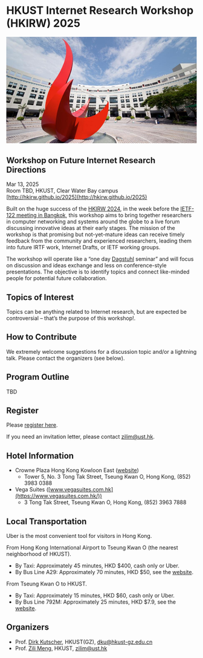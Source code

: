 # HKUST Internet Research Workshop (HKIRW) 2025

![hkust.png](hkust.png)

## Workshop on Future Internet Research Directions

Mar 13, 2025  
Room TBD, HKUST, Clear Water Bay campus  
[http://hkirw.github.io/2025](http://hkirw.github.io/2025)

Built on the huge success of the [HKIRW 2024](http://hkirw.github.io/2024), in the week before the [IETF-122 meeting in Bangkok](https://www.ietf.org/how/meetings/122/), this workshop aims to bring together researchers in computer networking and systems around the globe to a live forum discussing innovative ideas at their early stages. 
The mission of the workshop is that promising but not-yet-mature ideas can receive timely feedback from the community and experienced researchers, leading them into future IRTF work, Internet Drafts, or IETF working groups.

The workshop will operate like a “one day [Dagstuhl](https://www.dagstuhl.de/) seminar” and will focus on discussion and ideas exchange and less on conference-style presentations. The objective is to identify topics and connect like-minded people for potential future collaboration.

## Topics of Interest

Topics can be anything related to Internet research, but are expected be controversial – that’s the purpose of this workshop\!.

## How to Contribute

We extremely welcome suggestions for a discussion topic and/or a lightning talk. Please contact the organizers (see below).

## Program Outline

TBD

## Register

Please [register here](https://forms.gle/65X2dLbgPXnA4ciC8).

If you need an invitation letter, please contact [zilim@ust.hk](mailto:zilim@ust.hk).  

## Hotel Information

- Crowne Plaza Hong Kong Kowloon East ([website](https://www.ihg.com/crowneplaza/hotels/us/en/hong-kong/hkgtk/hoteldetail))  
  - Tower 5, No. 3 Tong Tak Street, Tseung Kwan O, Hong Kong, (852) 3983 0388  
- Vega Suites ([www.vegasuites.com.hk](https://www.vegasuites.com.hk/))  
  - 3 Tong Tak Street, Tseung Kwan O, Hong Kong, (852) 3963 7888

## Local Transportation

Uber is the most convenient tool for visitors in Hong Kong.

From Hong Kong International Airport to Tseung Kwan O (the nearest neighborhood of HKUST).

- By Taxi: Approximately 45 minutes, HKD $400, cash only or Uber.  
- By Bus Line A29: Approximately 70 minutes, HKD $50, see the [website](https://www.hongkong.net/transportation/to-from-airport/bus/a29).

From Tseung Kwan O to HKUST.

- By Taxi: Approximately 15 minutes, HKD $60, cash only or Uber.  
- By Bus Line 792M: Approximately 25 minutes, HKD $7.9, see the [website](https://hkbus.app/en/route/792m-1-tseung-kwan-o-station-sai-kung).

## Organizers

* Prof. [Dirk Kutscher](https://dirk-kutscher.info/), HKUST(GZ), [dku@hkust-gz.edu.cn](mailto:dku@hkust-gz.edu.cn)   
* Prof. [Zili Meng](https://zilimeng.com/), HKUST, [zilim@ust.hk](mailto:zilim@ust.hk) 
